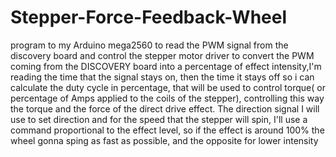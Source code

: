 
# Stepper-Force-Feedback-Wheel

program to my Arduino mega2560 to read the PWM signal from the discovery board and control the stepper motor driver
to convert the PWM coming from the DISCOVERY board into a percentage of effect intensity,I'm reading the time that the signal stays on,
then the time it stays off so i can calculate the duty cycle in percentage, that will be used to control torque( or percentage of Amps
applied to the coils of the stepper), controlling this way the torque and the force of the direct drive effect.
The direction signal I will use to set direction and for the speed that the stepper will spin, I'll use a command proportional to the effect
level, so if the effect is around 100% the wheel gonna sping as fast as possible, and the opposite for lower intensity
